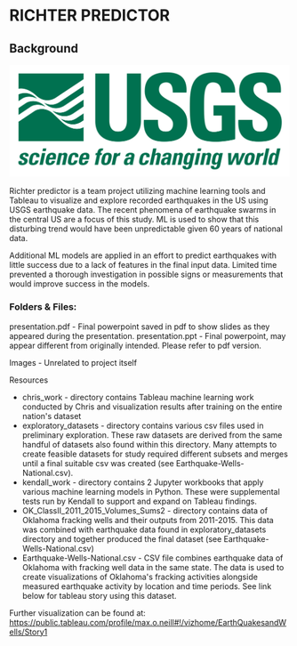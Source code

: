 # RICHTER PREDICTOR

## Background

![1-Logo](Images/1-Logo.png)

Richter predictor is a team project utilizing machine learning tools and Tableau to visualize and explore recorded earthquakes in the US using USGS earthquake data. The recent phenomena of earthquake swarms in the central US are a focus of this study. ML is used to show that this disturbing trend would have been unpredictable given 60 years of national data. 

Additional ML models are applied in an effort to predict earthquakes with little success due to a lack of features in the final input data. Limited time prevented a thorough investigation in possible signs or measurements that would improve success in the models.

### Folders & Files:



presentation.pdf - Final powerpoint saved in pdf to show slides as they appeared during the presentation.
presentation.ppt - Final powerpoint, may appear different from originally intended. Please refer to pdf version.

Images - Unrelated to project itself

Resources
* chris_work - directory contains Tableau machine learning work conducted by Chris and visualization results after training on the entire nation's dataset
* exploratory_datasets - directory contains various csv files used in preliminary exploration. These raw datasets are derived from the same handful of datasets also found within this directory. Many attempts to create feasible datasets for study required different subsets and merges until a final suitable csv was created (see Earthquake-Wells-National.csv).
* kendall_work - directory contains 2 Jupyter workbooks that apply various machine learning models in Python. These were supplemental tests run by Kendall to support and expand on Tableau findings.
* OK_ClassII_2011_2015_Volumes_Sums2 - directory contains data of Oklahoma fracking wells and their outputs from 2011-2015. This data was combined with earthquake data found in exploratory_datasets directory and together produced the final dataset (see Earthquake-Wells-National.csv)
* Earthquake-Wells-National.csv - CSV file combines earthquake data of Oklahoma with fracking well data in the same state. The data is used to create visualizations of Oklahoma's fracking activities alongside measured earthquake activity by location and time periods. See link below for tableau story using this dataset.

Further visualization can be found at: https://public.tableau.com/profile/max.o.neill#!/vizhome/EarthQuakesandWells/Story1